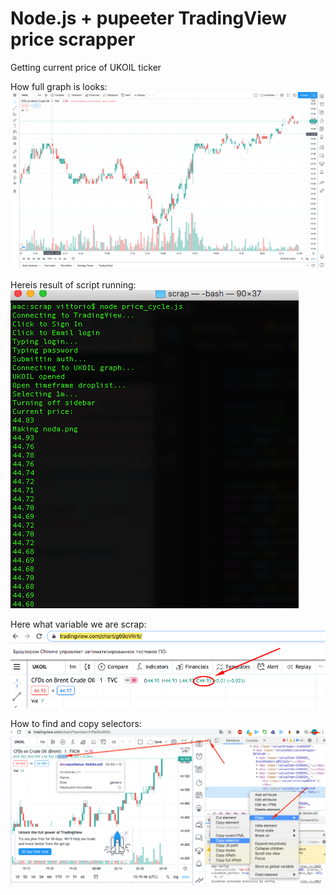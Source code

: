 # Node.js + pupeeter TradingView price scrapper
Getting current price of UKOIL ticker

How full graph is looks:
![screensho of a terget graph](noda.png)

Hereis result of script running:
![Result of script](result.png)

Here what variable we are scrap:
![Where we get data](wherefrom.png)

How to find and copy selectors:
![How you can get a selectors](howtogetselector.jpg)
